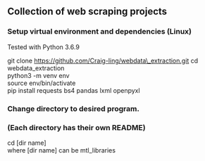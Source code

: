 ## Collection of web scraping projects

### Setup virtual environment and dependencies (Linux)

Tested with Python 3.6.9

git clone https://github.com/Craig-ling/webdata\_extraction.git
cd webdata_extraction  
python3 -m venv env  
source env/bin/activate  
pip install requests bs4 pandas lxml openpyxl

### Change directory to desired program.

### (Each directory has their own README)

cd [dir name]  
where [dir name] can be mtl_libraries

